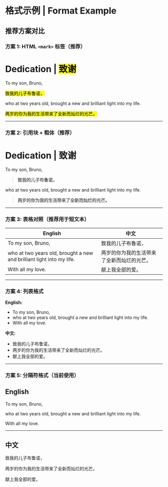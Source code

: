 # 格式示例 | Format Example

## 推荐方案对比

### 方案 1: HTML `<mark>` 标签（推荐）

# Dedication | <mark>致谢</mark>

To my son, Bruno,

<mark>致我的儿子布鲁诺，</mark>

who at two years old, brought a new and brilliant light into my life.

<mark>两岁的你为我的生活带来了全新而灿烂的光芒。</mark>

---

### 方案 2: 引用块 + 粗体（推荐）

# Dedication | 致谢

To my son, Bruno,

> **致我的儿子布鲁诺，**

who at two years old, brought a new and brilliant light into my life.

> **两岁的你为我的生活带来了全新而灿烂的光芒。**

---

### 方案 3: 表格对照（推荐用于短文本）

| English | 中文 |
|---------|------|
| To my son, Bruno, | 致我的儿子布鲁诺， |
| who at two years old, brought a new and brilliant light into my life. | 两岁的你为我的生活带来了全新而灿烂的光芒。 |
| With all my love. | 献上我全部的爱。 |

---

### 方案 4: 列表格式

**English:**
- To my son, Bruno,
- who at two years old, brought a new and brilliant light into my life.
- With all my love.

**中文:**
- 致我的儿子布鲁诺，
- 两岁的你为我的生活带来了全新而灿烂的光芒。
- 献上我全部的爱。

---

### 方案 5: 分隔符格式（当前使用）

## English

To my son, Bruno,

who at two years old, brought a new and brilliant light into my life.

With all my love.

---

## 中文

致我的儿子布鲁诺，

两岁的你为我的生活带来了全新而灿烂的光芒。

献上我全部的爱。